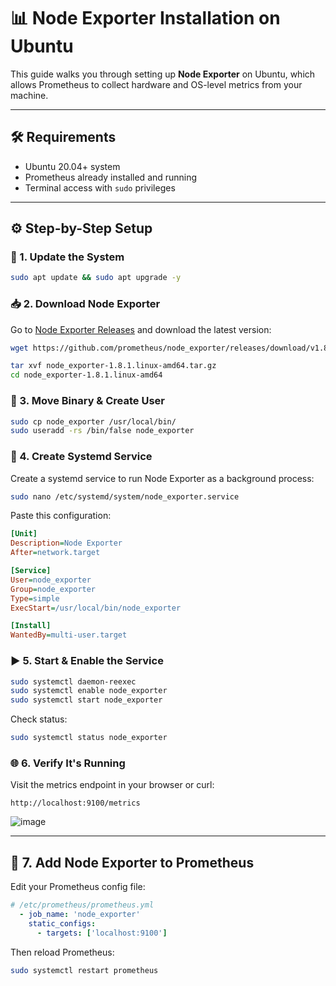 # 📊 Node Exporter Installation on Ubuntu

This guide walks you through setting up **Node Exporter** on Ubuntu, which allows Prometheus to collect hardware and OS-level metrics from your machine.

---

## 🛠️ Requirements
- Ubuntu 20.04+ system
- Prometheus already installed and running
- Terminal access with `sudo` privileges

---

## ⚙️ Step-by-Step Setup

### 🔄 1. Update the System
```bash
sudo apt update && sudo apt upgrade -y
```

### 📥 2. Download Node Exporter
Go to [Node Exporter Releases](https://github.com/prometheus/node_exporter/releases) and download the latest version:
```bash
wget https://github.com/prometheus/node_exporter/releases/download/v1.8.1/node_exporter-1.8.1.linux-amd64.tar.gz

tar xvf node_exporter-1.8.1.linux-amd64.tar.gz
cd node_exporter-1.8.1.linux-amd64
```

### 🚚 3. Move Binary & Create User
```bash
sudo cp node_exporter /usr/local/bin/
sudo useradd -rs /bin/false node_exporter
```

### 🔧 4. Create Systemd Service
Create a systemd service to run Node Exporter as a background process:
```bash
sudo nano /etc/systemd/system/node_exporter.service
```
Paste this configuration:
```ini
[Unit]
Description=Node Exporter
After=network.target

[Service]
User=node_exporter
Group=node_exporter
Type=simple
ExecStart=/usr/local/bin/node_exporter

[Install]
WantedBy=multi-user.target
```

### ▶️ 5. Start & Enable the Service
```bash
sudo systemctl daemon-reexec
sudo systemctl enable node_exporter
sudo systemctl start node_exporter
```

Check status:
```bash
sudo systemctl status node_exporter
```

### 🌐 6. Verify It's Running
Visit the metrics endpoint in your browser or curl:
```
http://localhost:9100/metrics
```
![image](https://github.com/user-attachments/assets/60257ca6-644a-4238-8eaa-9320c3277197)

---

## 🔗 7. Add Node Exporter to Prometheus
Edit your Prometheus config file:
```yaml
# /etc/prometheus/prometheus.yml
  - job_name: 'node_exporter'
    static_configs:
      - targets: ['localhost:9100']
```

Then reload Prometheus:
```bash
sudo systemctl restart prometheus
```
